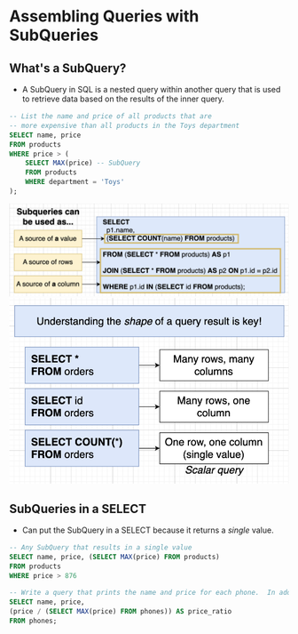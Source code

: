 # Assembling Queries with SubQueries

## What's a SubQuery?

- A SubQuery in SQL is a nested query within another query that is used to retrieve data based on the results of the inner query.

```sql
-- List the name and price of all products that are
-- more expensive than all products in the Toys department
SELECT name, price
FROM products
WHERE price > (
    SELECT MAX(price) -- SubQuery
    FROM products
    WHERE department = 'Toys'
);
```

<img src="./pics/subquery.png" alt="diagram of subquery" />
<img src="./pics/shape_of_subquery.png" alt="shape of subquery" />

## SubQueries in a SELECT

- Can put the SubQuery in a SELECT because it returns a _single_ value.

```sql
-- Any SubQuery that results in a single value
SELECT name, price, (SELECT MAX(price) FROM products)
FROM products
WHERE price > 876
```

```sql
-- Write a query that prints the name and price for each phone.  In addition, print out the ratio of the phones price against max price of all phones (so price / max price).  Rename this third column to price_ratio
SELECT name, price,
(price / (SELECT MAX(price) FROM phones)) AS price_ratio
FROM phones;
```
